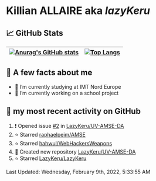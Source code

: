 # **Killian ALLAIRE** aka _lazyKeru_

## 📈 GitHub Stats

| [![Anurag's GitHub stats](https://github-readme-stats.vercel.app/api?username=LazyKeru&theme=graywhite&show_icons=true)](https://github.com/anuraghazra/github-readme-stats) | [![Top Langs](https://github-readme-stats.vercel.app/api/top-langs/?username=LazyKeru)](https://github.com/anuraghazra/github-readme-stats)  
|---|---|

## 📣 A few facts about me

- 🌱 I’m currently studying at IMT Nord Europe
- 🔭 I’m currently working on a school project

## 🌱 my most recent activity on GitHub

<!--RECENT_ACTIVITY:start-->
1. ❗️ Opened issue [#2](https://github.com/LazyKeru/UV-AMSE-DA/issues/2) in [LazyKeru/UV-AMSE-DA](https://github.com/LazyKeru/UV-AMSE-DA)
2. ⭐ Starred [raphaelpeim/AMSE](https://github.com/raphaelpeim/AMSE)
3. ⭐ Starred [hahwul/WebHackersWeapons](https://github.com/hahwul/WebHackersWeapons)
4. 📔 Created new repository [LazyKeru/UV-AMSE-DA](https://github.com/LazyKeru/UV-AMSE-DA)
5. ⭐ Starred [LazyKeru/LazyKeru](https://github.com/LazyKeru/LazyKeru)
<!--RECENT_ACTIVITY:end-->

<!--RECENT_ACTIVITY:last_update-->
Last Updated: Wednesday, February 9th, 2022, 5:33:55 AM
<!--RECENT_ACTIVITY:last_update_end-->


<!--
**LazyKeru/LazyKeru** is a ✨ _special_ ✨ repository because its `README.md` (this file) appears on your GitHub profile.

Here are some ideas to get you started:

- 🔭 I’m currently working on ...
- 🌱 I’m currently learning ...
- 👯 I’m looking to collaborate on ...
- 🤔 I’m looking for help with ...
- 💬 Ask me about ...
- 📫 How to reach me: ...
- 😄 Pronouns: ...
- ⚡ Fun fact: ...
-->
